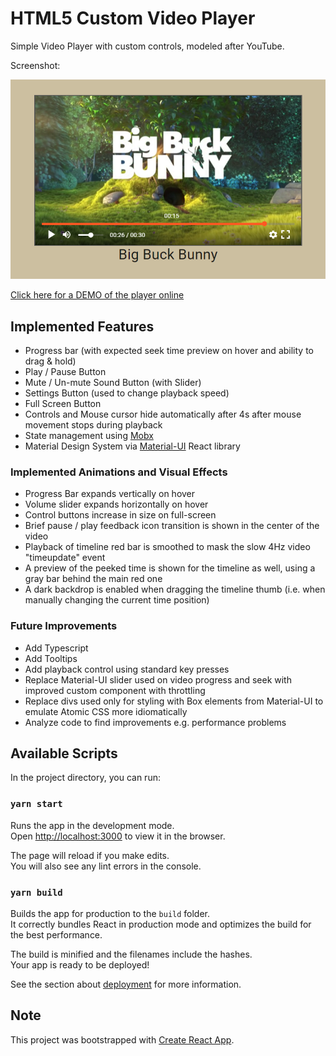 # HTML5 Custom Video Player

Simple Video Player with custom controls, modeled after YouTube.

Screenshot:

![Screenshot](screenshot.png?raw=true)

[Click here for a DEMO of the player online](https://mihaigaita.github.io/video-player/build/index.html)

## Implemented Features
- Progress bar (with expected seek time preview on hover and ability to drag & hold)
- Play / Pause Button
- Mute / Un-mute Sound Button (with Slider)
- Settings Button (used to change playback speed)
- Full Screen Button
- Controls and Mouse cursor hide automatically after 4s after mouse movement stops during playback
- State management using [Mobx](https://mobx.js.org/)
- Material Design System via [Material-UI](https://material-ui.com/) React library

### Implemented Animations and Visual Effects
- Progress Bar expands vertically on hover
- Volume slider expands horizontally on hover
- Control buttons increase in size on full-screen
- Brief pause / play feedback icon transition is shown in the center of the video
- Playback of timeline red bar is smoothed to mask the slow 4Hz video "timeupdate" event
- A preview of the peeked time is shown for the timeline as well, using a gray bar behind the main red one
- A dark backdrop is enabled when dragging the timeline thumb (i.e. when manually changing the current time position)

### Future Improvements
- Add Typescript
- Add Tooltips
- Add playback control using standard key presses
- Replace Material-UI slider used on video progress and seek with improved custom component with throttling
- Replace divs used only for styling with Box elements from Material-UI to emulate Atomic CSS more idiomatically
- Analyze code to find improvements e.g. performance problems

## Available Scripts

In the project directory, you can run:

### `yarn start`

Runs the app in the development mode.\
Open [http://localhost:3000](http://localhost:3000) to view it in the browser.

The page will reload if you make edits.\
You will also see any lint errors in the console.

### `yarn build`

Builds the app for production to the `build` folder.\
It correctly bundles React in production mode and optimizes the build for the best performance.

The build is minified and the filenames include the hashes.\
Your app is ready to be deployed!

See the section about [deployment](https://facebook.github.io/create-react-app/docs/deployment) for more information.

## Note

This project was bootstrapped with [Create React App](https://github.com/facebook/create-react-app).